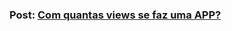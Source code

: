 ### Post: [Com quantas views se faz uma APP?](http://equinocios.com/view-code/2017/03/18/com-quantas-views-se-faz-um-APP)
